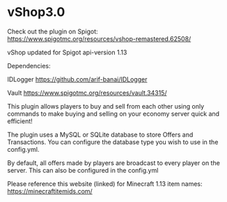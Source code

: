 # vShop3.0
Check out the plugin on Spigot: https://www.spigotmc.org/resources/vshop-remastered.62508/

vShop updated for Spigot api-version 1.13

Dependencies: 
  
  IDLogger https://github.com/arif-banai/IDLogger
  
  Vault    https://www.spigotmc.org/resources/vault.34315/

This plugin allows players to buy and sell from each other using only commands to make buying and selling on your economy server quick and efficient!

The plugin uses a MySQL or SQLite database to store Offers and Transactions. You can configure the database type you wish to use in the config.yml.

By default, all offers made by players are broadcast to every player on the server. This can also be configured in the config.yml

Please reference this website (linked) for Minecraft 1.13 item names: https://minecraftitemids.com/
